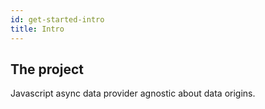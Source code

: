 ```yaml
---
id: get-started-intro
title: Intro
---
```


## The project

Javascript async data provider agnostic about data origins.

